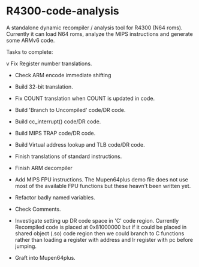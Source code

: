 R4300-code-analysis
===================

A standalone dynamic recompiler / analysis tool for R4300 (N64 roms). 
Currently it can load N64 roms, analyze the MIPS instructions and 
generate some ARMv6 code.


Tasks to complete:

v Fix Register number translations.

- Check ARM encode immediate shifting

- Build 32-bit translation.

- Fix COUNT translation when COUNT is updated in code. 

- Build 'Branch to Uncompiled' code/DR code.

- Build cc_interrupt() code/DR code.

- Build MIPS TRAP code/DR code.

- Build Virtual address lookup and TLB code/DR code.

- Finish translations of standard instructions.

- Finish ARM decompiler

- Add MIPS FPU instructions. The Mupen64plus demo file does not use most of 
  the available FPU functions but these heavn't been written yet.

- Refactor badly named variables. 

- Check Comments.

- Investigate setting up DR code space in 'C' code region. 
  Currently Recompiled code is placed at 0x81000000 but if it could 
  be placed in shared object (.so) code region then we could branch to 
  C functions rather than loading a register with address and lr register
  with pc before jumping.

- Graft into Mupen64plus.
